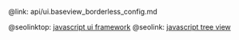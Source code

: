 @link: api/ui.baseview_borderless_config.md

@seolinktop: [javascript ui framework](https://webix.com)
@seolink: [javascript tree view](https://webix.com/widget/tree/)